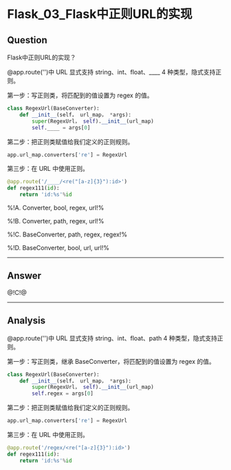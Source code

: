 # Flask_03_Flask中正则URL的实现

## Question
Flask中正则URL的实现？

@app.route('<URL>')中 URL 显式支持 string、int、float、____ 4 种类型，隐式支持正则。

第一步：写正则类，将匹配到的值设置为 regex 的值。
```python
class RegexUrl(BaseConverter):
    def __init__(self， url_map， *args):
        super(RegexUrl， self).__init__(url_map)
        self.____ = args[0]
```
第二步：把正则类赋值给我们定义的正则规则。
```python
app.url_map.converters['re'] = RegexUrl
```
第三步：在 URL 中使用正则。
```python
@app.route('/____/<re("[a-z]{3}"):id>')
def regex111(id):
    return 'id:%s'%id
```

%!A. Converter, bool, regex, url!%

%!B. Converter,  path, regex, url!%

%!C. BaseConverter, path, regex, regex!%

%!D. BaseConverter, bool, url, url!%

----

## Answer
@!C!@

----

## Analysis

@app.route('<URL>')中 URL 显式支持 string、int、float、path 4 种类型，隐式支持正则。

第一步：写正则类，继承 BaseConverter，将匹配到的值设置为 regex 的值。
```python
class RegexUrl(BaseConverter):
    def __init__(self， url_map， *args):
        super(RegexUrl， self).__init__(url_map)
        self.regex = args[0]
```
第二步：把正则类赋值给我们定义的正则规则。
```python
app.url_map.converters['re'] = RegexUrl
```
第三步：在 URL 中使用正则。
```python
@app.route('/regex/<re("[a-z]{3}"):id>')
def regex111(id):
    return 'id:%s'%id
```